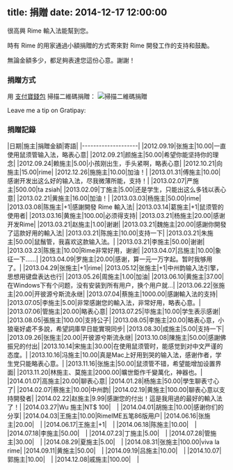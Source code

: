 title: 捐贈
date: 2014-12-17 12:00:00
---

<style>
table { padding: 0;border-collapse: collapse; }
table tr { border-top: 1px solid #cccccc; background-color: white; margin: 0; padding: 0; }
table tr:nth-child(2n) { background-color: #f8f8f8; }
table tr th { font-weight: bold; border: 1px solid #cccccc; margin: 0; padding: 6px 13px; }
table tr td { border: 1px solid #cccccc; margin: 0; padding: 6px 13px; }
table tr th :first-child, table tr td :first-child { margin-top: 0; }
table tr th :last-child, table tr td :last-child { margin-bottom: 0; }
</style>

很高興 Rime 輸入法能幫到您。

時有 Rime 的用家通過小額捐贈的方式寄來對 Rime 開發工作的支持和鼓勵。

無論金額多少，都足夠表達您這份心意。謝謝！

### 捐贈方式

用 [支付寶錢包](https://mobile.alipay.com/) 掃描二維碼捐贈：
![掃描二維碼捐贈](/images/qr-donate.jpg)

Leave me a tip on Gratipay:
<script data-gratipay-username="lotem"
        data-gratipay-widget="button"
        src="//grtp.co/v1.js"></script>

### 捐贈記錄

|日期|施主|捐贈金額|寄語|
|--------------------|
|2012.09.19|张施主|10.00|一直使用鼠须管输入法，略表心意|
|2012.09.21|颜施主|50.00|希望你能坚持你的理念|
|2012.09.24|赖施主|5.00|小孩刚出生，手头紧啊，略表心意|
|2012.10.21|向施主|15.00|rime|
|2012.12.26|施施主|10.00|加油！|
|2013.01.31|傅施主|10.00|感谢开发出这么好的输入法，尽我微薄所能，支持！|
|2013.02.07|严施主|500.00|ta zsiah|
|2013.02.09|丁施主|5.00|还是学生，只能出这么多钱以表心意|
|2013.02.21|黄施主|16.00|加油！|
|2013.03.03|杨施主|50.00|rime|
|2013.03.08|陈施主|+1|感謝開發 Rime 輸入法|
|2013.03.14|葛施主|+1|鼠须管的使用者|
|2013.03.16|黄施主|100.00|必须得支持|
|2013.03.21|杨施主|20.00|感谢开发Rime|
|2013.03.21|赵施主|1.00|谢谢|
|2013.03.21|魏施主|20.00|感謝你開發了這款好用的輸入法|
|2013.03.21|陈施主|10.00|支持一下|
|2013.03.21|朱施主|50.00|鼠鬚管，我喜欢这款输入法。|
|2013.03.21|李施主|50.00|谢谢|
|2013.03.23|陈施主|10.00|Rime非常好用，谢谢|
|2013.04.07|吕施主|10.00|象征一下……|
|2013.04.09|罗施主|20.00|感谢，算一元一万字起。暂时我够用了。|
|2013.04.29|张施主|+1|rime|
|2013.05.12|张施主|+1|中州韵输入法引擎，思想用键盘表达也行|
|2013.05.26|周施主|1.00|加油|
|2013.06.10|黄施主|37.00|在Windows下有个问题，没有安装到所有用户，换个用户就…|
|2013.06.22|张施主|20.00|开彼源兮斯流永继|
|2013.07.04|蔡施主|1000.00|感謝輸入法的支持|
|2013.07.05|李施主|5.00|非常感謝您的輸入法，非常好用，略表心意。|
|2013.07.06|管施主|20.00|略表心意|
|2013.07.25|毕施主|10.00|学生表示感谢|
|2013.08.05|張施主|100.00|支持公子|
|2013.08.05|李施主|20.00|略表心意，小狼毫好處不多說，希望詞庫早日能實現同步|
|2013.08.30|成施主|5.00|支持一下|
|2013.09.26|张施主|20.00|开彼源兮斯流永继|
|2013.10.08|陳施主|50.00|感謝佛振兄的付出|
|2013.10.14|宋施主|30.00|在使用鼠须管时，能感觉到对中文严谨的态度。|
|2013.10.16|冯施主|10.00|真是Mac上好用到哭的输入法，感谢作者，学生党只能略表心意。|
|2013.11.16|张施主|50.00|鼠须管不错，希望能增加设置界面|
|2013.11.20|林施主、莫施主|2000.00|曠世鉅作千變萬化，神器也。|
|2014.01.07|高施主|20.00|聊表心意|
|2014.01.28|杨施主|50.00|學生聊表寸心了|
|2014.02.07|蔡施主|10.00|中州韵|
|2014.02.19|黄施主|100.00|聊表心意以支持開發者|
|2014.02.22|赵施主|9.99|感謝您的付出！這是我用過的最好的輸入法了！|
|2014.03.27|Wu 施主|NT$ 100|　|
|2014.04.01|胡施主|10.00|感谢你们的分享|
|2014.04.03|王施主|10.00|RimeIME五笔86版用户|
|2014.06.16|张施主|20.00|　|
|2014.06.17|王施主|+1|　|
|2014.06.18|陈施主|10.00|　|
|2014.07.18|李施主|50.00|　|
|2014.07.23|丁施主|5.00|　|
|2014.07.28|管施主|30.00|　|
|2014.08.29|夏施主|5.00|　|
|2014.08.31|张施主|100.00|viva la rime|
|2014.09.11|黄施主|50.00|　|
|2014.09.19|吕施主|10.00|　|
|2014.10.07|郭施主|10.00|　|
|2014.12.08|戚施主|100.00|　|
